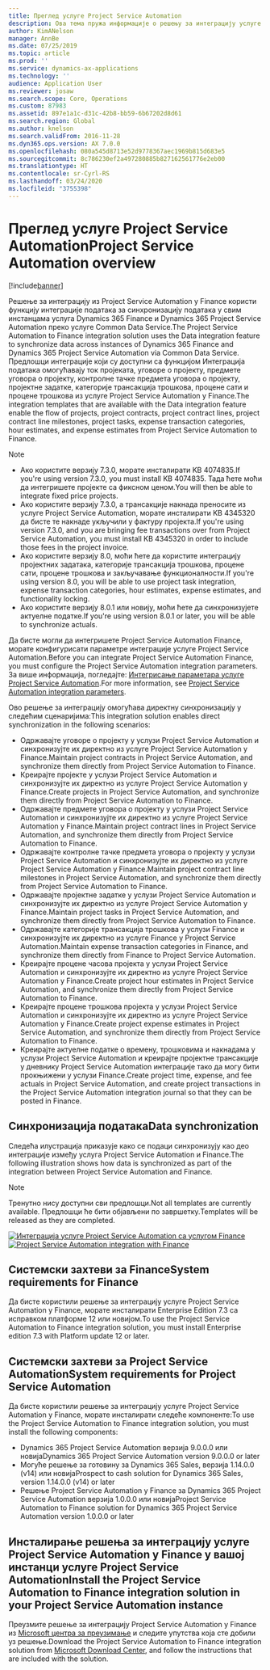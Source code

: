 ```yaml
---
title: Преглед услуге Project Service Automation
description: Ова тема пружа информације о решењу за интеграцију услуге Dynamics 365 Project Service Automation са услугом Dynamics 365 Finance.
author: KimANelson
manager: AnnBe
ms.date: 07/25/2019
ms.topic: article
ms.prod: ''
ms.service: dynamics-ax-applications
ms.technology: ''
audience: Application User
ms.reviewer: josaw
ms.search.scope: Core, Operations
ms.custom: 87983
ms.assetid: 897e1a1c-d31c-42b8-bb59-6b67202d8d61
ms.search.region: Global
ms.author: knelson
ms.search.validFrom: 2016-11-28
ms.dyn365.ops.version: AX 7.0.0
ms.openlocfilehash: 080a545d8713e52d9778367aec1969b815d683e5
ms.sourcegitcommit: 8c786230ef2a497280885b827162561776e2eb00
ms.translationtype: HT
ms.contentlocale: sr-Cyrl-RS
ms.lasthandoff: 03/24/2020
ms.locfileid: "3755398"
---
```

# <a name="project-service-automation-overview"></a><span data-ttu-id="02538-103">Преглед услуге Project Service Automation</span><span class="sxs-lookup"><span data-stu-id="02538-103">Project Service Automation overview</span></span>

[!include[banner](../includes/banner.md)]

<span data-ttu-id="02538-104">Решење за интеграцију из Project Service Automation у Finance користи функцију интеграције података за синхронизацију података у свим инстанцама услуга Dynamics 365 Finance и Dynamics 365 Project Service Automation преко услуге Common Data Service.</span><span class="sxs-lookup"><span data-stu-id="02538-104">The Project Service Automation to Finance integration solution uses the Data integration feature to synchronize data across instances of Dynamics 365 Finance and Dynamics 365 Project Service Automation via Common Data Service.</span></span> <span data-ttu-id="02538-105">Предлошци интеграције који су доступни са функцијом Интеграција података омогућавају ток пројеката, уговоре о пројекту, предмете уговора о пројекту, контролне тачке предмета уговора о пројекту, пројектне задатке, категорије трансакција трошкова, процене сати и процене трошкова из услуге Project Service Automation у Finance.</span><span class="sxs-lookup"><span data-stu-id="02538-105">The integration templates that are available with the Data integration feature enable the flow of projects, project contracts, project contract lines, project contract line milestones, project tasks, expense transaction categories, hour estimates, and expense estimates from Project Service Automation to Finance.</span></span>

> [!NOTE]
> - <span data-ttu-id="02538-106">Ако користите верзију 7.3.0, морате инсталирати KB 4074835.</span><span class="sxs-lookup"><span data-stu-id="02538-106">If you're using version 7.3.0, you must install KB 4074835.</span></span> <span data-ttu-id="02538-107">Тада ћете моћи да интегришете пројекте са фиксном ценом.</span><span class="sxs-lookup"><span data-stu-id="02538-107">You will then be able to integrate fixed price projects.</span></span>
> - <span data-ttu-id="02538-108">Ако користите верзију 7.3.0, а трансакције накнада преносите из услуге Project Service Automation, морате инсталирати KB 4345320 да бисте те накнаде укључили у фактуру пројекта.</span><span class="sxs-lookup"><span data-stu-id="02538-108">If you're using version 7.3.0, and you are bringing fee transactions over from Project Service Automation, you must install KB 4345320 in order to include those fees in the project invoice.</span></span>
> - <span data-ttu-id="02538-109">Ако користите верзију 8.0, моћи ћете да користите интеграцију пројектних задатака, категорије трансакција трошкова, процене сати, процене трошкова и закључавање функционалности.</span><span class="sxs-lookup"><span data-stu-id="02538-109">If you're using version 8.0, you will be able to use project task integration, expense transaction categories, hour estimates, expense estimates, and functionality locking.</span></span>
> - <span data-ttu-id="02538-110">Ако користите верзију 8.0.1 или новију, моћи ћете да синхронизујете актуелне податке.</span><span class="sxs-lookup"><span data-stu-id="02538-110">If you're using version 8.0.1 or later, you will be able to synchronize actuals.</span></span>

<span data-ttu-id="02538-111">Да бисте могли да интегришете Project Service Automation Finance, морате конфигурисати параметре интеграције услуге Project Service Automation.</span><span class="sxs-lookup"><span data-stu-id="02538-111">Before you can integrate Project Service Automation Finance, you must configure the Project Service Automation integration parameters.</span></span> <span data-ttu-id="02538-112">За више информација, погледајте: [Интегрисање параметара услуге Project Service Automation](PSA-parameters.md).</span><span class="sxs-lookup"><span data-stu-id="02538-112">For more information, see [Project Service Automation integration parameters](PSA-parameters.md).</span></span>

<span data-ttu-id="02538-113">Ово решење за интеграцију омогућава директну синхронизацију у следећим сценаријима:</span><span class="sxs-lookup"><span data-stu-id="02538-113">This integration solution enables direct synchronization in the following scenarios:</span></span>

- <span data-ttu-id="02538-114">Одржавајте уговоре о пројекту у услузи Project Service Automation и синхронизујте их директно из услуге Project Service Automation у Finance.</span><span class="sxs-lookup"><span data-stu-id="02538-114">Maintain project contracts in Project Service Automation, and synchronize them directly from Project Service Automation to Finance.</span></span>
- <span data-ttu-id="02538-115">Креирајте пројекте у услузи Project Service Automation и синхронизујте их директно из услуге Project Service Automation у Finance.</span><span class="sxs-lookup"><span data-stu-id="02538-115">Create projects in Project Service Automation, and synchronize them directly from Project Service Automation to Finance.</span></span>
- <span data-ttu-id="02538-116">Одржавајте предмете уговора о пројекту у услузи Project Service Automation и синхронизујте их директно из услуге Project Service Automation у Finance.</span><span class="sxs-lookup"><span data-stu-id="02538-116">Maintain project contract lines in Project Service Automation, and synchronize them directly from Project Service Automation to Finance.</span></span>
- <span data-ttu-id="02538-117">Одржавајте контролне тачке предмета уговора о пројекту у услузи Project Service Automation и синхронизујте их директно из услуге Project Service Automation у Finance.</span><span class="sxs-lookup"><span data-stu-id="02538-117">Maintain project contract line milestones in Project Service Automation, and synchronize them directly from Project Service Automation to Finance.</span></span>
- <span data-ttu-id="02538-118">Одржавајте пројектне задатке у услузи Project Service Automation и синхронизујте их директно из услуге Project Service Automation у Finance.</span><span class="sxs-lookup"><span data-stu-id="02538-118">Maintain project tasks in Project Service Automation, and synchronize them directly from Project Service Automation to Finance.</span></span>
- <span data-ttu-id="02538-119">Одржавајте категорије трансакција трошкова у услузи Finance и синхронизујте их директно из услуге Finance у Project Service Automation.</span><span class="sxs-lookup"><span data-stu-id="02538-119">Maintain expense transaction categories in Finance, and synchronize them directly from Finance to Project Service Automation.</span></span>
- <span data-ttu-id="02538-120">Креирајте процене часова пројекта у услузи Project Service Automation и синхронизујте их директно из услуге Project Service Automation у Finance.</span><span class="sxs-lookup"><span data-stu-id="02538-120">Create project hour estimates in Project Service Automation, and synchronize them directly from Project Service Automation to Finance.</span></span>
- <span data-ttu-id="02538-121">Креирајте процене трошкова пројекта у услузи Project Service Automation и синхронизујте их директно из услуге Project Service Automation у Finance.</span><span class="sxs-lookup"><span data-stu-id="02538-121">Create project expense estimates in Project Service Automation, and synchronize them directly from Project Service Automation to Finance.</span></span>
- <span data-ttu-id="02538-122">Креирајте актуелне податке о времену, трошковима и накнадама у услузи Project Service Automation и креирајте пројектне трансакције у дневнику Project Service Automation интеграције тако да могу бити прокњижени у услузи Finance.</span><span class="sxs-lookup"><span data-stu-id="02538-122">Create project time, expense, and fee actuals in Project Service Automation, and create project transactions in the Project Service Automation integration journal so that they can be posted in Finance.</span></span>

## <a name="data-synchronization"></a><span data-ttu-id="02538-123">Синхронизација података</span><span class="sxs-lookup"><span data-stu-id="02538-123">Data synchronization</span></span>

<span data-ttu-id="02538-124">Следећа илустрација приказује како се подаци синхронизују као део интеграције између услуга Project Service Automation и Finance.</span><span class="sxs-lookup"><span data-stu-id="02538-124">The following illustration shows how data is synchronized as part of the integration between Project Service Automation and Finance.</span></span>

> [!NOTE]
> <span data-ttu-id="02538-125">Тренутно нису доступни сви предлошци.</span><span class="sxs-lookup"><span data-stu-id="02538-125">Not all templates are currently available.</span></span> <span data-ttu-id="02538-126">Предлошци ће бити објављени по завршетку.</span><span class="sxs-lookup"><span data-stu-id="02538-126">Templates will be released as they are completed.</span></span>

<span data-ttu-id="02538-127">[![Интеграција услуге Project Service Automation са услугом Finance](./media/PSA-integration.png)](./media/PSA-integration.png)</span><span class="sxs-lookup"><span data-stu-id="02538-127">[![Project Service Automation integration with Finance](./media/PSA-integration.png)](./media/PSA-integration.png)</span></span>

## <a name="system-requirements-for-finance"></a><span data-ttu-id="02538-128">Системски захтеви за Finance</span><span class="sxs-lookup"><span data-stu-id="02538-128">System requirements for Finance</span></span>

<span data-ttu-id="02538-129">Да бисте користили решење за интеграцију услуге Project Service Automation у Finance, морате инсталирати Enterprise Edition 7.3 са исправком платформе 12 или новијом.</span><span class="sxs-lookup"><span data-stu-id="02538-129">To use the Project Service Automation to Finance integration solution, you must install Enterprise edition 7.3 with Platform update 12 or later.</span></span>

## <a name="system-requirements-for-project-service-automation"></a><span data-ttu-id="02538-130">Системски захтеви за Project Service Automation</span><span class="sxs-lookup"><span data-stu-id="02538-130">System requirements for Project Service Automation</span></span>

<span data-ttu-id="02538-131">Да бисте користили решење за интеграцију услуге Project Service Automation у Finance, морате инсталирати следеће компоненте:</span><span class="sxs-lookup"><span data-stu-id="02538-131">To use the Project Service Automation to Finance integration solution, you must install the following components:</span></span>

- <span data-ttu-id="02538-132">Dynamics 365 Project Service Automation верзија 9.0.0.0 или новија</span><span class="sxs-lookup"><span data-stu-id="02538-132">Dynamics 365 Project Service Automation version 9.0.0.0 or later</span></span>
- <span data-ttu-id="02538-133">Могуће решење за готовину за Dynamics 365 Sales, верзија 1.14.0.0 (v14) или новија</span><span class="sxs-lookup"><span data-stu-id="02538-133">Prospect to cash solution for Dynamics 365 Sales, version 1.14.0.0 (v14) or later</span></span>
- <span data-ttu-id="02538-134">Решење Project Service Automation у Finance за Dynamics 365 Project Service Automation верзија 1.0.0.0 или новија</span><span class="sxs-lookup"><span data-stu-id="02538-134">Project Service Automation to Finance solution for Dynamics 365 Project Service Automation version 1.0.0.0 or later</span></span>

## <a name="install-the-project-service-automation-to-finance-integration-solution-in-your-project-service-automation-instance"></a><span data-ttu-id="02538-135">Инсталирање решења за интеграцију услуге Project Service Automation у Finance у вашој инстанци услуге Project Service Automation</span><span class="sxs-lookup"><span data-stu-id="02538-135">Install the Project Service Automation to Finance integration solution in your Project Service Automation instance</span></span>

<span data-ttu-id="02538-136">Преузмите решење за интеграцију Project Service Automation у Finance из [Microsoft центра за преузимање](https://www.microsoft.com/download/details.aspx?id=57016) и следите упутства која сте добили уз решење.</span><span class="sxs-lookup"><span data-stu-id="02538-136">Download the Project Service Automation to Finance integration solution from [Microsoft Download Center](https://www.microsoft.com/download/details.aspx?id=57016), and follow the instructions that are included with the solution.</span></span>
